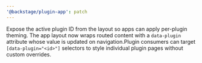 ```yaml
---
'@backstage/plugin-app': patch
---
```


Expose the active plugin ID from the layout so apps can apply per-plugin theming. The app layout now wraps routed content with a `data-plugin` attribute whose value is updated on navigation.Plugin consumers can target `[data-plugin="<id>"]` selectors to style individual plugin pages without custom overrides.
